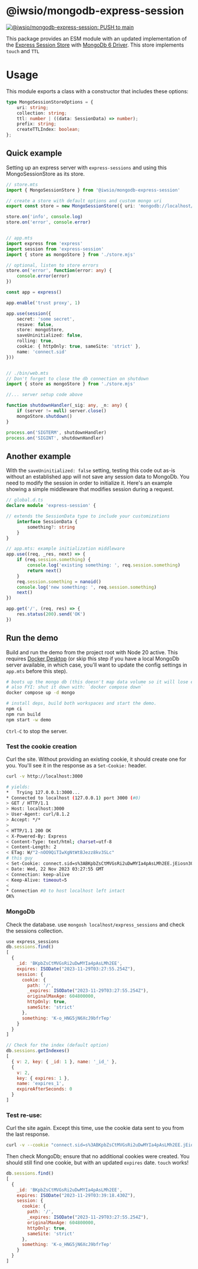 # @iwsio/mongodb-express-session

[![@iwsio/mongodb-express-session: PUSH to main](https://github.com/iwsllc/mongodb-express-session/actions/workflows/mongodb-session-push-main.yaml/badge.svg)](https://github.com/iwsllc/mongodb-express-session/actions/workflows/mongodb-session-push-main.yaml)

This package provides an ESM module with an updated implementation of the [Express Session Store](https://www.npmjs.com/package/express-session#session-store-implementation) with [MongoDb 6 Driver](https://www.mongodb.com/docs/drivers/node/current/). This store implements `touch` and `TTL`

# Usage
This module exports a class with a constructor that includes these options:

```ts
type MongoSessionStoreOptions = {
	uri: string;
	collection: string;
	ttl: number | ((data: SessionData) => number);
	prefix: string;
	createTTLIndex: boolean;
};
```

## Quick example
Setting up an express server with `express-sessions` and using this MongoSessionStore as its store.

```ts
// store.mts
import { MongoSessionStore } from '@iwsio/mongodb-express-session'

// create a store with default options and custom mongo uri
export const store = new MongoSessionStore({ uri: 'mongodb://localhost/express_sessions' })

store.on('info', console.log)
store.on('error', console.error)


// app.mts
import express from 'express'
import session from 'express-session'
import { store as mongoStore } from './store.mjs'

// optional, listen to store errors
store.on('error', function(error: any) {
	console.error(error)
})

const app = express()

app.enable('trust proxy', 1)

app.use(session({
	secret: 'some secret',
	resave: false,
	store: mongoStore,
	saveUninitialized: false,
	rolling: true,
	cookie: { httpOnly: true, sameSite: 'strict' },
	name: 'connect.sid'
}))


// ./bin/web.mts
// Don't forget to close the db connection on shutdown
import { store as mongoStore } from './store.mjs'

//... server setup code above

function shutdownHandler(_sig: any, _n: any) {
	if (server != null) server.close()
	mongoStore.shutdown()
}

process.on('SIGTERM', shutdownHandler)
process.on('SIGINT', shutdownHandler)
```

## Another example

With the `saveUninitialized: false` setting, testing this code out as-is without an established app will not save any session data to MongoDb. You need to modify the session in order to initialize it. Here's an example showing a simple middleware that modifies session during a request. 

```ts
// global.d.ts
declare module 'express-session' {

// extends the SessionData type to include your customizations
	interface SessionData {
		something?: string
	}
}

// app.mts: example initialization middleware
app.use((req, _res, next) => {
	if (req.session.something) {
		console.log('existing something: ', req.session.something)
		return next()
	}
	req.session.something = nanoid()
	console.log('new something: ', req.session.something)
	next()
})

app.get('/', (req, res) => {
	res.status(200).send('OK')
})
```

## Run the demo
Build and run the demo from the project root with Node 20 active. This requires [Docker Desktop](https://www.docker.com/products/docker-desktop/) (or skip this step if you have a local MongoDb server available, in which case, you'll want to update the config settings in `app.mts` before this step).

```bash
# boots up the mongo db (this doesn't map data volume so it will lose everything when it shuts down)
# also FYI: shut it down with: `docker compose down`
docker compose up -d mongo

# install deps, build both workspaces and start the demo.
npm ci
npm run build
npm start -w demo
```

`Ctrl-C` to stop the server.


### Test the cookie creation
Curl the site. Without providing an existing cookie, it should create one for you. You'll see it in the response as a `Set-Cookie:` header.

```bash
curl -v http://localhost:3000

# yields:
*   Trying 127.0.0.1:3000...
* Connected to localhost (127.0.0.1) port 3000 (#0)
> GET / HTTP/1.1
> Host: localhost:3000
> User-Agent: curl/8.1.2
> Accept: */*
> 
< HTTP/1.1 200 OK
< X-Powered-By: Express
< Content-Type: text/html; charset=utf-8
< Content-Length: 2
< ETag: W/"2-nOO9QiTIwXgNtWtBJezz8kv3SLc"
# this guy
< Set-Cookie: connect.sid=s%3ABKpbZsCtMVGsRi2uDwMYIa4pAsLMh2EE.jEiosn3OQ7RQ9WZUSAKptC%2B0KshKXPY3oA%2Fh1J%2BECPI; Path=/; Expires=Wed, 29 Nov 2023 03:27:55 GMT; HttpOnly; SameSite=Strict
< Date: Wed, 22 Nov 2023 03:27:55 GMT
< Connection: keep-alive
< Keep-Alive: timeout=5
< 
* Connection #0 to host localhost left intact
OK%
```


### MongoDb
Check the database. use `mongosh localhost/express_sessions` and check the sessions collection. 

```js
use express_sessions
db.sessions.find()
[
  {
    _id: 'BKpbZsCtMVGsRi2uDwMYIa4pAsLMh2EE',
    expires: ISODate("2023-11-29T03:27:55.254Z"),
    session: {
      cookie: {
        path: '/',
        _expires: ISODate("2023-11-29T03:27:55.254Z"),
        originalMaxAge: 604800000,
        httpOnly: true,
        sameSite: 'strict'
      },
      something: 'K-o_HNG5jN6XcJ9bfrTep'
    }
  }
]

// Check for the index (default option)
db.sessions.getIndexes()
[
  { v: 2, key: { _id: 1 }, name: '_id_' },
  {
    v: 2,
    key: { expires: 1 },
    name: 'expires_1',
    expireAfterSeconds: 0
  }
]
```

### Test re-use:

Curl the site again. Except this time, use the cookie data sent to you from the last response.

```bash
curl -v --cookie "connect.sid=s%3ABKpbZsCtMVGsRi2uDwMYIa4pAsLMh2EE.jEiosn3OQ7RQ9WZUSAKptC%2B0KshKXPY3oA%2Fh1J%2BECPI; Path=/; Expires=Wed, 29 Nov 2023 03:27:55 GMT; HttpOnly; SameSite=Strict" http://localhost:3000
```

Then check MongoDb; ensure that no additional cookies were created. You should still find one cookie, but with an updated `expires` date. `touch` works!

```js
db.sessions.find()
[
  {
    _id: 'BKpbZsCtMVGsRi2uDwMYIa4pAsLMh2EE',
    expires: ISODate("2023-11-29T03:39:18.430Z"),
    session: {
      cookie: {
        path: '/',
        _expires: ISODate("2023-11-29T03:27:55.254Z"),
        originalMaxAge: 604800000,
        httpOnly: true,
        sameSite: 'strict'
      },
      something: 'K-o_HNG5jN6XcJ9bfrTep'
    }
  }
]
```